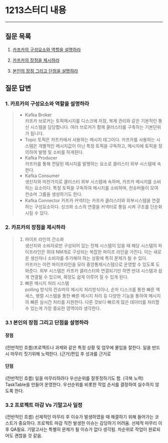 # 1213스터디 내용

---

## 질문 목록

1. [카프카의 구성요소와 역할을 설명하라](#1-카프카의-구성요소와-역할을-설명하라)

2. [카프카의 장점을 제시하라](#2-카프카의-장점을-제시하라)

3. [본인의 장점 그리고 단점을 설명하라](#31-본인의-장점-그리고-단점을-설명하라)

## 질문 답변

### 1. 카프카의 구성요소와 역할을 설명하라

> -   Kafka Broker  
>     카프카 브로커는 토픽메시지를 디스크에 저장, 복제 관리와 같은 기본적인 통신 시스템을 담당합니다. 여러 브로커가 함께 클러스터를 구축하는 기본단위가 됩니다.
> -   Topic
>     토픽은 카프카에서 사용하는 메시지 태그이다. 카프카를 사용하는 시스템은 개별적인 메시지값이 아닌 특정 토픽을 구독하고, 메시지에 토픽을 정의하여 발행 및 소비를 하게된다.
> -   Kafka Producer  
>     카프카를 통해 전달된 메시지를 발행하는 요소로 클러스터 외부 시스템에 속한다.
> -   Kafka Consumer  
>     생산자와 마찬가지로 클러스터 외부 시스템에 속하며, 카프카 메시지를 소비하는 요소이다. 특정 토픽을 구독하여 메시지를 소비하며, 컨슈머들이 모여 컨슈머 그룹을 생성하기도 한다.
> -   Kafka Connector
>     카프카 커넥터는 카프카 클러스터와 외부시스템을 연결하는 구성요소이다. 싱크와 소스의 연결을 커넥터로 통일 시켜 구조를 단순화 시킬 수 있다.

### 2. 카프카의 장점을 제시하라

> 1. 파이프 라인의 간소화  
>     생산자와 소비자로만 구성되어 있는 전체 시스템이 있을 때 해당 시스템의 파이프라인은 최대 NM개로 구성되는 복잡한 파이프 라인을 가진다. 이는 새로운 생산자나 소비자를 추가해야 하는 상황에 특히 문제가 될 수 있다.  
>    카프카는 이런 파이프라인을 모아 중앙통제시스템으로 운영할 수 있도록 도와준다. 외부 시스템은 카프카 클러스터와 연결되기만 하면 반대 시스템과 쉽게 연결될 수 있으며, 확장도 쉽게 이루어 질 수 있게 된다.
> 2. 빠른 메시지 처리 시스템  
>    polling 방식의 컨슈머의 메시지 처리방식이나, 순차 디스크를 통한 빠른 엑세스, 병렬 시스템을 통한 빠른 메시지 처리 등 다양한 기능을 통하여 메시지의 빠른 실시간 처리를 지원한다. 다른 것보다 빠르게 많은 데이터를 처리할 수 있는게 가장 중요한 영역이라 생각한다.

### 3.1 본인의 장점 그리고 단점을 설명하라

#### 장점

(전반적인 흐름)프로젝트나 과제와 같은 특정 상황 및 업무에 몰입을 잘한다. 일을 반드시 마무리 짓기위해 노력한다.
(근거)편입 후 성과를 근거로

#### 단점

(전반적인 흐름) 일을 마무리하려다 우선순위를 잘못정하기도 함.
(극복 노력) TaskTable을 만들어 운영한다. 우선순위를 비롯한 작업 순서를 결정하여 실수하지 않도록 한다.

### 3.2 프로젝트 마감 Vs 기말고사 일정

(전반적인 흐름) 선제적인 마무리 후 이슈가 발생하였을 때 해결하기 위해 들어가는 코스트가 중요하다. 프로젝트 마감 직전 발생한 이슈는 감당하기 어려움. 선제적 마무리 이후 QA필요. 기말고사는 특별히 문제가 될 이슈가 없다 생각됨. 차순위로 작업이 완료되어도 괜찮을 것 같음.

